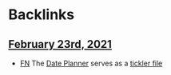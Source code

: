 
# Backlinks
## [February 23rd, 2021](<February 23rd, 2021.md>)
- [FN](<FN.md>) The [Date Planner](<Date Planner.md>) serves as a [tickler file](<tickler file.md>)

